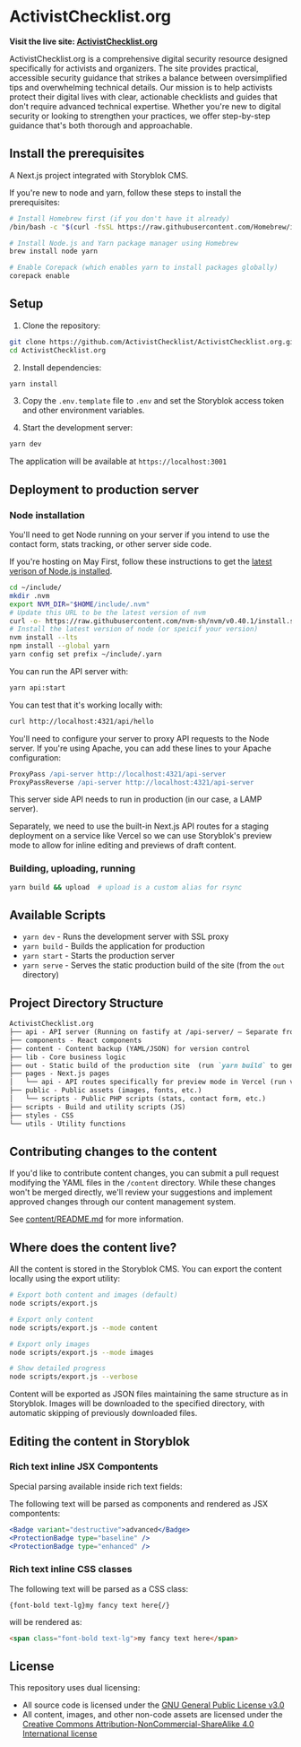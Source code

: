 # ActivistChecklist.org

**Visit the live site: [ActivistChecklist.org](https://activistchecklist.org)**

ActivistChecklist.org is a comprehensive digital security resource designed specifically for activists and organizers. The site provides practical, accessible security guidance that strikes a balance between oversimplified tips and overwhelming technical details. Our mission is to help activists protect their digital lives with clear, actionable checklists and guides that don't require advanced technical expertise. Whether you're new to digital security or looking to strengthen your practices, we offer step-by-step guidance that's both thorough and approachable.

## Install the prerequisites

A Next.js project integrated with Storyblok CMS.

If you're new to node and yarn, follow these steps to install the prerequisites:

```bash
# Install Homebrew first (if you don't have it already)
/bin/bash -c "$(curl -fsSL https://raw.githubusercontent.com/Homebrew/install/HEAD/install.sh)"

# Install Node.js and Yarn package manager using Homebrew
brew install node yarn

# Enable Corepack (which enables yarn to install packages globally)
corepack enable 
```

## Setup

1. Clone the repository:

```bash
git clone https://github.com/ActivistChecklist/ActivistChecklist.org.git
cd ActivistChecklist.org
```

2. Install dependencies:

```bash
yarn install
```

3. Copy the `.env.template` file to `.env` and set the Storyblok access token and other environment variables.

4. Start the development server:

```bash
yarn dev
```

The application will be available at `https://localhost:3001`

## Deployment to production server

### Node installation

You'll need to get Node running on your server if you intend to use the contact form, stats tracking, or other server side code.

If you're hosting on May First, follow these instructions to get the [latest verison of Node.js installed](https://help.mayfirst.org/en/guide/how-to-install-node-js-using-nvm).

```bash
cd ~/include/
mkdir .nvm
export NVM_DIR="$HOME/include/.nvm"
# Update this URL to be the latest version of nvm
curl -o- https://raw.githubusercontent.com/nvm-sh/nvm/v0.40.1/install.sh | bash
# Install the latest version of node (or speicif your version)
nvm install --lts
npm install --global yarn
yarn config set prefix ~/include/.yarn
```

You can run the API server with:

```bash
yarn api:start
```

You can test that it's working locally with:

```bash
curl http://localhost:4321/api/hello
```

You'll need to configure your server to proxy API requests to the Node server. If you're using Apache, you can add these lines to your Apache configuration:

```apache
ProxyPass /api-server http://localhost:4321/api-server
ProxyPassReverse /api-server http://localhost:4321/api-server
```

This server side API needs to run in production (in our case, a LAMP server).

Separately, we need to use the built-in Next.js API routes for a staging deployment on a service like Vercel so we can use Storyblok's preview mode to allow for inline editing and previews of draft content.

### Building, uploading, running

```bash
yarn build && upload  # upload is a custom alias for rsync
```

## Available Scripts

- `yarn dev` - Runs the development server with SSL proxy
- `yarn build` - Builds the application for production
- `yarn start` - Starts the production server
- `yarn serve` - Serves the static production build of the site (from the `out` directory)

## Project Directory Structure

```md
ActivistChecklist.org
├── api - API server (Running on fastify at /api-server/ – Separate from Next.js)
├── components - React components  
├── content - Content backup (YAML/JSON) for version control
├── lib - Core business logic
├── out - Static build of the production site  (run `yarn build` to generate)
├── pages - Next.js pages
│   └── api - API routes specifically for preview mode in Vercel (run via Next.js)
├── public - Public assets (images, fonts, etc.)
│   └── scripts - Public PHP scripts (stats, contact form, etc.)
├── scripts - Build and utility scripts (JS)
├── styles - CSS
└── utils - Utility functions  
```

## Contributing changes to the content

If you'd like to contribute content changes, you can submit a pull request modifying the YAML files in the `/content` directory. While these changes won't be merged directly, we'll review your suggestions and implement approved changes through our content management system.

See [content/README.md](content/README.md) for more information.

## Where does the content live?

All the content is stored in the Storyblok CMS.  You can export the content locally using the export utility:

```bash
# Export both content and images (default)
node scripts/export.js

# Export only content
node scripts/export.js --mode content

# Export only images
node scripts/export.js --mode images

# Show detailed progress
node scripts/export.js --verbose
```

Content will be exported as JSON files maintaining the same structure as in Storyblok. Images will be downloaded to the specified directory, with automatic skipping of previously downloaded files.

## Editing the content in Storyblok

### Rich text inline JSX Compontents

Special parsing available inside rich text fields:

The following text will be parsed as components and rendered as JSX compontents:

```jsx
<Badge variant="destructive">advanced</Badge>
<ProtectionBadge type="baseline" />
<ProtectionBadge type="enhanced" />
```

### Rich text inline CSS classes

The following text will be parsed as a CSS class:

```text
{font-bold text-lg}my fancy text here{/}
```

will be rendered as:

```html
<span class="font-bold text-lg">my fancy text here</span>
```

## License

This repository uses dual licensing:

- All source code is licensed under the [GNU General Public License v3.0](LICENSE-CODE)
- All content, images, and other non-code assets are licensed under the [Creative Commons Attribution-NonCommercial-ShareAlike 4.0 International license](https://creativecommons.org/licenses/by-nc-sa/4.0/)
